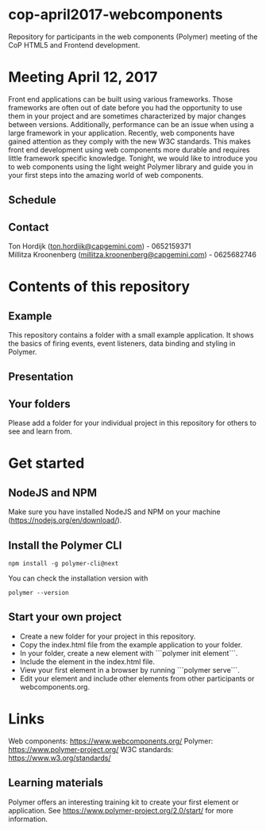 # cop-april2017-webcomponents
Repository for participants in the web components (Polymer) meeting of the CoP HTML5 and Frontend development.

# Meeting April 12, 2017
Front end applications can be built using various frameworks. Those frameworks are often out of date before you had the opportunity to use them in your project and are sometimes characterized by major changes between versions. Additionally, performance can be an issue when using a large framework in your application. Recently, web components have gained attention as they comply with the new W3C standards. This makes front end development using web components more durable and requires little framework specific knowledge. Tonight, we would like to introduce you to web components using the light weight Polymer library and guide you in your first steps into the amazing world of web components.
## Schedule

## Contact
Ton Hordijk (ton.hordijk@capgemini.com) - 0652159371 <br />
Millitza Kroonenberg (millitza.kroonenberg@capgemini.com) - 0625682746

# Contents of this repository
## Example
This repository contains a folder with a small example application. It shows the basics of firing events, event listeners, data binding and styling in Polymer.
## Presentation
## Your folders
Please add a folder for your individual project in this repository for others to see and learn from.

# Get started
## NodeJS and NPM
Make sure you have installed NodeJS and NPM on your machine (https://nodejs.org/en/download/).
## Install the Polymer CLI
```
npm install -g polymer-cli@next
```
You can check the installation version with
```
polymer --version
```
## Start your own project
<ul>
<li> Create a new folder for your project in this repository.
<li> Copy the index.html file from the example application to your folder.
<li> In your folder, create a new element with ```polymer init element```.
<li> Include the element in the index.html file.
<li> View your first element in a browser by running ```polymer serve```.
<li> Edit your element and include other elements from other participants or webcomponents.org. 
</ul>

# Links
Web components: https://www.webcomponents.org/
Polymer: https://www.polymer-project.org/
W3C standards: https://www.w3.org/standards/
## Learning materials
Polymer offers an interesting training kit to create your first element or application. See https://www.polymer-project.org/2.0/start/ for more information.
